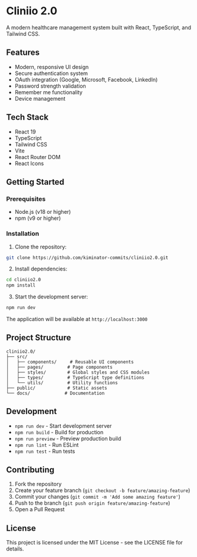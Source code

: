 # Cliniio 2.0

A modern healthcare management system built with React, TypeScript, and Tailwind CSS.

## Features

- Modern, responsive UI design
- Secure authentication system
- OAuth integration (Google, Microsoft, Facebook, LinkedIn)
- Password strength validation
- Remember me functionality
- Device management

## Tech Stack

- React 19
- TypeScript
- Tailwind CSS
- Vite
- React Router DOM
- React Icons

## Getting Started

### Prerequisites

- Node.js (v18 or higher)
- npm (v9 or higher)

### Installation

1. Clone the repository:
```bash
git clone https://github.com/kiminator-commits/cliniio2.0.git
```

2. Install dependencies:
```bash
cd cliniio2.0
npm install
```

3. Start the development server:
```bash
npm run dev
```

The application will be available at `http://localhost:3000`

## Project Structure

```
cliniio2.0/
├── src/
│   ├── components/     # Reusable UI components
│   ├── pages/         # Page components
│   ├── styles/        # Global styles and CSS modules
│   ├── types/         # TypeScript type definitions
│   └── utils/         # Utility functions
├── public/            # Static assets
└── docs/             # Documentation
```

## Development

- `npm run dev` - Start development server
- `npm run build` - Build for production
- `npm run preview` - Preview production build
- `npm run lint` - Run ESLint
- `npm run test` - Run tests

## Contributing

1. Fork the repository
2. Create your feature branch (`git checkout -b feature/amazing-feature`)
3. Commit your changes (`git commit -m 'Add some amazing feature'`)
4. Push to the branch (`git push origin feature/amazing-feature`)
5. Open a Pull Request

## License

This project is licensed under the MIT License - see the LICENSE file for details. 